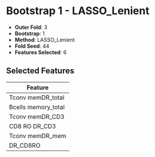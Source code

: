 # Bootstrap 1 - LASSO_Lenient

- **Outer Fold**: 3
- **Bootstrap**: 1
- **Method**: LASSO_Lenient
- **Fold Seed**: 44
- **Features Selected**: 6

## Selected Features

| Feature |
|---------|
| Tconv memDR_total |
| Bcells memory_total |
| Tconv memDR_CD3 |
| CD8 RO DR_CD3 |
| Tconv memDR_mem |
| DR_CD8RO |

